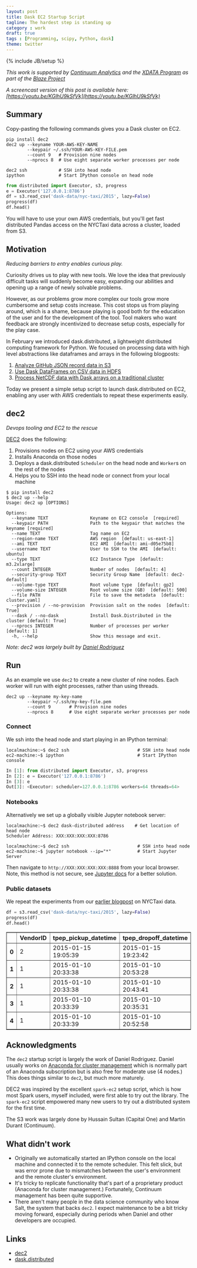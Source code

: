 ```yaml
---
layout: post
title: Dask EC2 Startup Script
tagline: The hardest step is standing up
category : work
draft: true
tags : [Programming, scipy, Python, dask]
theme: twitter
---
```

{% include JB/setup %}

*This work is supported by [Continuum Analytics](http://continuum.io)
and the [XDATA Program](http://www.darpa.mil/program/XDATA)
as part of the [Blaze Project](http://blaze.pydata.org)*

*A screencast version of this post is available here:
[https://youtu.be/KGlhU9kSfVk](https://youtu.be/KGlhU9kSfVk)*

Summary
-------

Copy-pasting the following commands gives you a Dask cluster on EC2.

```
pip install dec2
dec2 up --keyname YOUR-AWS-KEY-NAME
        --keypair ~/.ssh/YOUR-AWS-KEY-FILE.pem
        --count 9   # Provision nine nodes
        --nprocs 8  # Use eight separate worker processes per node

dec2 ssh            # SSH into head node
ipython             # Start IPython console on head node
```

```python
from distributed import Executor, s3, progress
e = Executor('127.0.0.1:8786')
df = s3.read_csv('dask-data/nyc-taxi/2015', lazy=False)
progress(df)
df.head()
```

You will have to use your own AWS credentials, but you'll get fast distributed
Pandas access on the NYCTaxi data across a cluster, loaded from S3.


Motivation
----------

*Reducing barriers to entry enables curious play.*

Curiosity drives us to play with new tools.  We love the idea that previously
difficult tasks will suddenly become easy, expanding our abilities and opening
up a range of newly solvable problems.

However, as our problems grow more complex our tools grow more cumbersome and
setup costs increase.  This cost stops us from playing around, which is a
shame, because playing is good both for the education of the user and for the
development of the tool.  Tool makers who want feedback are strongly
incentivized to decrease setup costs, especially for the play case.

In February we introduced dask.distributed, a lightweight distributed computing
framework for Python.  We focused on processing data with high level
abstractions like dataframes and arrays in the following blogposts:

1.  [Analyze GitHub JSON record data in S3](/2016/02/17/dask-distributed-part1)
2.  [Use Dask DataFrames on CSV data in HDFS](/2016/02/22/dask-distributed-part-2)
3.  [Process NetCDF data with Dask arrays on a traditional cluster](/2016/02/26/dask-distributed-part-3)

Today we present a simple setup script to launch dask.distributed on EC2,
enabling any user with AWS credentials to repeat these experiments easily.


dec2
----

*Devops tooling and EC2 to the rescue*

[DEC2](https://github.com/dask/dec2/) does the following:

1.  Provisions nodes on EC2 using your AWS credentials
2.  Installs Anaconda on those nodes
3.  Deploys a dask.distributed `Scheduler` on the head node and `Worker`s on
    the rest of the nodes
4.  Helps you to SSH into the head node or connect from your local machine

```
$ pip install dec2
$ dec2 up --help
Usage: dec2 up [OPTIONS]

Options:
  --keyname TEXT                Keyname on EC2 console  [required]
  --keypair PATH                Path to the keypair that matches the keyname [required]
  --name TEXT                   Tag name on EC2
  --region-name TEXT            AWS region  [default: us-east-1]
  --ami TEXT                    EC2 AMI  [default: ami-d05e75b8]
  --username TEXT               User to SSH to the AMI  [default: ubuntu]
  --type TEXT                   EC2 Instance Type  [default: m3.2xlarge]
  --count INTEGER               Number of nodes  [default: 4]
  --security-group TEXT         Security Group Name  [default: dec2-default]
  --volume-type TEXT            Root volume type  [default: gp2]
  --volume-size INTEGER         Root volume size (GB)  [default: 500]
  --file PATH                   File to save the metadata  [default: cluster.yaml]
  --provision / --no-provision  Provision salt on the nodes  [default: True]
  --dask / --no-dask            Install Dask.Distributed in the cluster [default: True]
  --nprocs INTEGER              Number of processes per worker  [default: 1]
  -h, --help                    Show this message and exit.
```

*Note: dec2 was largely built by [Daniel Rodriguez](https://github.com/danielfrg)*

Run
---

As an example we use `dec2` to create a new cluster of nine nodes.  Each worker
will run with eight processes, rather than using threads.

    dec2 up --keyname my-key-name
            --keypair ~/.ssh/my-key-file.pem
            --count 9       # Provision nine nodes
            --nprocs 8      # Use eight separate worker processes per node

### Connect

We ssh into the head node and start playing in an IPython terminal:

    localmachine:~$ dec2 ssh                          # SSH into head node
    ec2-machine:~$ ipython                            # Start IPython console

```python
In [1]: from distributed import Executor, s3, progress
In [2]: e = Executor('127.0.0.1:8786')
In [3]: e
Out[3]: <Executor: scheduler=127.0.0.1:8786 workers=64 threads=64>
```


### Notebooks

Alternatively we set up a globally visible Jupyter notebook server:

    localmachine:~$ dec2 dask-distributed address    # Get location of head node
    Scheduler Address: XXX:XXX:XXX:XXX:8786

    localmachine:~$ dec2 ssh                          # SSH into head node
    ec2-machine:~$ jupyter notebook --ip="*"          # Start Jupyter Server

Then navigate to `http://XXX:XXX:XXX:XXX:8888` from your local browser.  Note,
this method is not secure, see [Jupyter
docs](http://jupyter-notebook.readthedocs.org/en/latest/public_server.html) for
a better solution.


### Public datasets

We repeat the experiments from our
[earlier blogpost](/2016/02/22/dask-distributed-part-2)
on NYCTaxi data.

```python
df = s3.read_csv('dask-data/nyc-taxi/2015', lazy=False)
progress(df)
df.head()
```
<table border="1" class="dataframe">
  <thead>
    <tr style="text-align: right;">
      <th></th>
      <th>VendorID</th>
      <th>tpep_pickup_datetime</th>
      <th>tpep_dropoff_datetime</th>
      <th>passenger_count</th>
      <th>trip_distance</th>
      <th>pickup_longitude</th>
      <th>pickup_latitude</th>
      <th>RateCodeID</th>
      <th>store_and_fwd_flag</th>
      <th>dropoff_longitude</th>
      <th>dropoff_latitude</th>
      <th>payment_type</th>
      <th>fare_amount</th>
      <th>extra</th>
      <th>mta_tax</th>
      <th>tip_amount</th>
      <th>tolls_amount</th>
      <th>improvement_surcharge</th>
      <th>total_amount</th>
    </tr>
  </thead>
  <tbody>
    <tr>
      <th>0</th>
      <td>2</td>
      <td>2015-01-15 19:05:39</td>
      <td>2015-01-15 19:23:42</td>
      <td>1</td>
      <td>1.59</td>
      <td>-73.993896</td>
      <td>40.750111</td>
      <td>1</td>
      <td>N</td>
      <td>-73.974785</td>
      <td>40.750618</td>
      <td>1</td>
      <td>12.0</td>
      <td>1.0</td>
      <td>0.5</td>
      <td>3.25</td>
      <td>0</td>
      <td>0.3</td>
      <td>17.05</td>
    </tr>
    <tr>
      <th>1</th>
      <td>1</td>
      <td>2015-01-10 20:33:38</td>
      <td>2015-01-10 20:53:28</td>
      <td>1</td>
      <td>3.30</td>
      <td>-74.001648</td>
      <td>40.724243</td>
      <td>1</td>
      <td>N</td>
      <td>-73.994415</td>
      <td>40.759109</td>
      <td>1</td>
      <td>14.5</td>
      <td>0.5</td>
      <td>0.5</td>
      <td>2.00</td>
      <td>0</td>
      <td>0.3</td>
      <td>17.80</td>
    </tr>
    <tr>
      <th>2</th>
      <td>1</td>
      <td>2015-01-10 20:33:38</td>
      <td>2015-01-10 20:43:41</td>
      <td>1</td>
      <td>1.80</td>
      <td>-73.963341</td>
      <td>40.802788</td>
      <td>1</td>
      <td>N</td>
      <td>-73.951820</td>
      <td>40.824413</td>
      <td>2</td>
      <td>9.5</td>
      <td>0.5</td>
      <td>0.5</td>
      <td>0.00</td>
      <td>0</td>
      <td>0.3</td>
      <td>10.80</td>
    </tr>
    <tr>
      <th>3</th>
      <td>1</td>
      <td>2015-01-10 20:33:39</td>
      <td>2015-01-10 20:35:31</td>
      <td>1</td>
      <td>0.50</td>
      <td>-74.009087</td>
      <td>40.713818</td>
      <td>1</td>
      <td>N</td>
      <td>-74.004326</td>
      <td>40.719986</td>
      <td>2</td>
      <td>3.5</td>
      <td>0.5</td>
      <td>0.5</td>
      <td>0.00</td>
      <td>0</td>
      <td>0.3</td>
      <td>4.80</td>
    </tr>
    <tr>
      <th>4</th>
      <td>1</td>
      <td>2015-01-10 20:33:39</td>
      <td>2015-01-10 20:52:58</td>
      <td>1</td>
      <td>3.00</td>
      <td>-73.971176</td>
      <td>40.762428</td>
      <td>1</td>
      <td>N</td>
      <td>-74.004181</td>
      <td>40.742653</td>
      <td>2</td>
      <td>15.0</td>
      <td>0.5</td>
      <td>0.5</td>
      <td>0.00</td>
      <td>0</td>
      <td>0.3</td>
      <td>16.30</td>
    </tr>
  </tbody>
</table>


Acknowledgments
---------------

The `dec2` startup script is largely the work of Daniel Rodriguez.  Daniel
usually works on [Anaconda for cluster
management](https://docs.continuum.io/anaconda-cluster/index) which is normally
part of an Anaconda subscription but is also free for moderate use (4 nodes.)
This does things similar to `dec2`, but much more maturely.

DEC2 was inspired by the excellent `spark-ec2` setup script, which is how most
Spark users, myself included, were first able to try out the library.  The
`spark-ec2` script empowered many new users to try out a distributed system for
the first time.

The S3 work was largely done by Hussain Sultan (Capital One) and Martin Durant
(Continuum).


What didn't work
----------------

*  Originally we automatically started an IPython console on the local machine
   and connected it to the remote scheduler.  This felt slick, but was error
   prone due to mismatches between the user's environment and the remote
   cluster's environment.
*  It's tricky to replicate functionality that's part of a proprietary
   product (Anaconda for cluster management.)  Fortunately, Continuum
   management has been quite supportive.
*  There aren't many people in the data science community who know Salt, the
   system that backs `dec2`.  I expect maintenance to be a bit tricky moving
   forward, especially during periods when Daniel and other developers are
   occupied.

Links
-----

*   [dec2](https://github.com/dask/dec2)
*   [dask.distributed](https://distributed.readthedocs.org/en/latest/)
